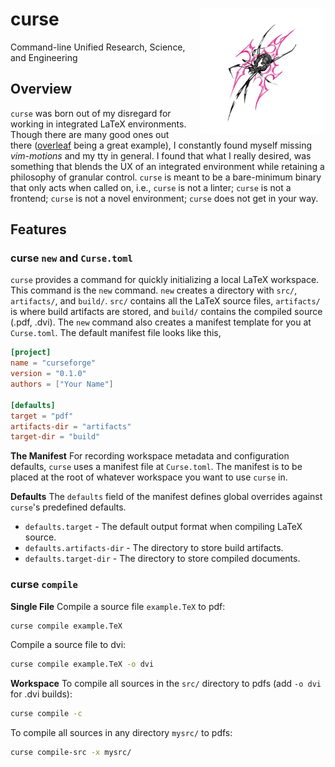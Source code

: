 # curse <img src="https://github.com/phasewalk1/curse/blob/master/docs/IMG_5757.JPG" height=200 width=200 align="right" style="padding-left: 20px;">
Command-line Unified Research, Science, and Engineering

## Overview

`curse` was born out of my disregard for working in integrated LaTeX environments. Though there are many good ones out there ([overleaf](https://www.overleaf.com) being a great example), I constantly found myself missing _vim-motions_ and my tty in general. I found that what I really desired, was something that blends the UX of an integrated environment while retaining a philosophy of granular control. `curse` is meant to be a bare-minimum binary that only acts when called on, i.e., `curse` is not a linter; `curse` is not a frontend; `curse` is not a novel environment; `curse` does not get in your way.

## Features

### curse `new` and `Curse.toml`

`curse` provides a command for quickly initializing a local LaTeX workspace. This command is the `new` command. `new` creates a directory with `src/`, `artifacts/`, and `build/`. `src/` contains all the LaTeX source files, `artifacts/` is where build artifacts are stored, and `build/` contains the compiled source (.pdf, .dvi). The `new` command also creates a manifest template for you at `Curse.toml`. The default manifest file looks like this,

```toml
[project]
name = "curseforge"
version = "0.1.0"
authors = ["Your Name"]

[defaults]
target = "pdf"
artifacts-dir = "artifacts"
target-dir = "build"
```

**The Manifest**
For recording workspace metadata and configuration defaults, `curse` uses a manifest file at `Curse.toml`. The manifest is to be placed at the root of whatever workspace you want to use `curse` in.

**Defaults**
The `defaults` field of the manifest defines global overrides against `curse`'s predefined defaults.

- `defaults.target` - The default output format when compiling LaTeX source.
- `defaults.artifacts-dir` - The directory to store build artifacts.
- `defaults.target-dir` - The directory to store compiled documents.

### curse `compile`

**Single File**
Compile a source file `example.TeX` to pdf:

```bash
curse compile example.TeX
```

Compile a source file to dvi:

```bash
curse compile example.TeX -o dvi
```

**Workspace**
To compile all sources in the `src/` directory to pdfs (add `-o dvi` for .dvi builds):

```bash
curse compile -c
```

To compile all sources in any directory `mysrc/` to pdfs:

```bash
curse compile-src -x mysrc/
```
